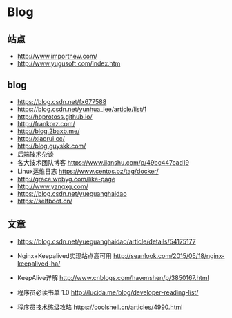 # Blog

## 站点

- http://www.importnew.com/
- http://www.yugusoft.com/index.htm

## blog

- https://blog.csdn.net/fx677588
- https://blog.csdn.net/yunhua_lee/article/list/1
- http://hbprotoss.github.io/
- http://frankorz.com/
- http://blog.2baxb.me/
- http://xiaorui.cc/
- http://blog.guyskk.com/
- [后端技术杂谈](http://www.rowkey.me/)
- 各大技术团队博客 https://www.jianshu.com/p/49bc447cad19
- Linux运维日志  https://www.centos.bz/tag/docker/
- http://grace.wpbyg.com/like-page
- http://www.yangxg.com/
- https://blog.csdn.net/yueguanghaidao
- https://selfboot.cn/

## 文章

- https://blog.csdn.net/yueguanghaidao/article/details/54175177
- Nginx+Keepalived实现站点高可用 http://seanlook.com/2015/05/18/nginx-keepalived-ha/
- KeepAlive详解 http://www.cnblogs.com/havenshen/p/3850167.html

- 程序员必读书单 1.0 http://lucida.me/blog/developer-reading-list/
- 程序员技术练级攻略 https://coolshell.cn/articles/4990.html
